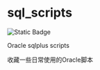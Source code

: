 # sql_scripts

![Static Badge](https://img.shields.io/badge/Author-HuangCN-blue)

Oracle sqlplus scripts

收藏一些日常使用的Oracle脚本
